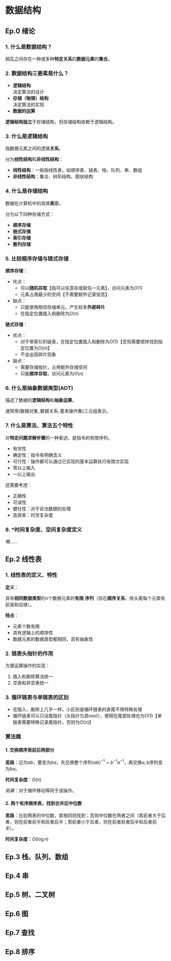 # 数据结构

## Ep.0 绪论

### 1. 什么是数据结构？

相互之间存在一种或多种**特定关系**的**数据元素**的**集合**。

### 2. 数据结构三要素是什么？

* **逻辑结构**  
  决定算法的设计
* **存储（物理）结构**  
  决定算法的实现
* **数据的运算**

**逻辑结构独立**于存储结构，但存储结构依赖于逻辑结构。

### 3. 什么是逻辑结构

指数据元素之间的逻辑**关系**。

分为**线性结构**和**非线性结构**：

* **线性结构**：一般指线性表，如顺序表、链表、栈、队列、串、数组
* **非线性结构**：集合、树形结构、图状结构

### 4. 什么是存储结构

数据在计算机中的具体**表示**。

分为以下四种存储方式：

* **顺序存储**
* **链式存储**
* **索引存储**
* **散列存储**

### 5. 比较顺序存储与链式存储

**顺序存储**：

* 优点：
  * 可以**随机存取**【指可以任意存或取任一元素】，访问元素为$O(1)$
  * 元素占用最少的空间【不需要额外记录信息】
* 缺点：
  * 只能使用相邻存储单元，产生较多**外部碎片**
  * 在指定位置插入和删除为$O(n)$

**链式存储**：

* 优点：
  * 对于带索引的链表，在指定位置插入和删除为$O(1)$【否则需要顺序找到指定位置为$O(n)$】
  * 不会出现碎片现象
* 缺点：
  * 需要存储指针，占用额外存储空间
  * 只能**顺序存取**，访问元素为$O(n)$

### 6. 什么是抽象数据类型(ADT)

描述了数据的**逻辑结构**和**抽象运算**。

通常用$(\textrm{数据对象}, \textrm{数据关系}, \textrm{基本操作集})$三元组表示。

### 7. 什么是算法、算法五个特性

对**特定问题求解步骤**的一种表述，是指令的有限序列。

* 有穷性
* 确定性：指令有明确含义
* 可行性：操作都可以通过已实现的基本运算执行有限次实现
* 零以上输入
* 一以上输出

还需要考虑：

* 正确性
* 可读性
* 健壮性：对于非法数据的处理
* 高效率：时空复杂度

### 8. *时间复杂度、空间复杂度定义

*略*……

## Ep.2 线性表

### 1. 线性表的定义、特性

**定义**：

具有**相同数据类型**的$n$个数据元素的**有限** **序列**（存在**顺序关系**、除头尾每个元素有前驱和后继）。

**特点**：

* 元素个数有限
* 具有逻辑上的顺序性
* 数据元素的数据类型都相同，具有抽象性

### 2. 链表头指针的作用

方便运算操作的实现：

1. 插入和删除算法统一
2. 空表和非空表统一

### 3. 循环链表与单链表的区别

* 在插入、删除上几乎一样，小区别是循环链表的表尾不用特殊处理
* 循环链表可以只设尾指针（头指针为其next），使得在尾部处理也为$O(1)$【单链表需要特殊记录尾指针，否则为$O(n)$】

### 算法题

#### 1. 交换顺序表前后两部分

**思路**：记为$ab$，要变为$ba$，先交换整个序列$(ab)^{-1}=b^{-1}a^{-1}$，再交换$a,b$序列变为$ba$。

**时间复杂度**：$O(n)$

*拓展*：对于循环移动等同于该操作。

#### 2. 两个有序顺序表，找到合并后中位数

**思路**：比较两表的中位数，若相同则找到；否则中位数在两者之间（若前者大于后者，则在前者前半和后者后半；若前者小于后者，则在前者前者后半和后者前半）。

**时间复杂度**：$O(\log n)$

## Ep.3 栈、队列、数组

## Ep.4 串

## Ep.5 树、二叉树

## Ep.6 图

## Ep.7 查找

## Ep.8 排序